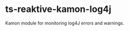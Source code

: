 ts-reaktive-kamon-log4j
=======================

Kamon module for monitoring log4J errors and warnings.
